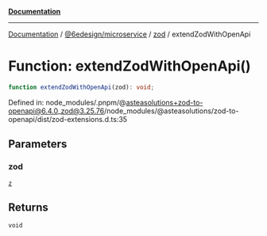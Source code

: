[**Documentation**](../../../../README.md)

***

[Documentation](../../../../README.md) / [@6edesign/microservice](../../README.md) / [zod](../README.md) / extendZodWithOpenApi

# Function: extendZodWithOpenApi()

```ts
function extendZodWithOpenApi(zod): void;
```

Defined in: node\_modules/.pnpm/@asteasolutions+zod-to-openapi@6.4.0\_zod@3.25.76/node\_modules/@asteasolutions/zod-to-openapi/dist/zod-extensions.d.ts:35

## Parameters

### zod

[`z`](../../namespaces/z/README.md)

## Returns

`void`
